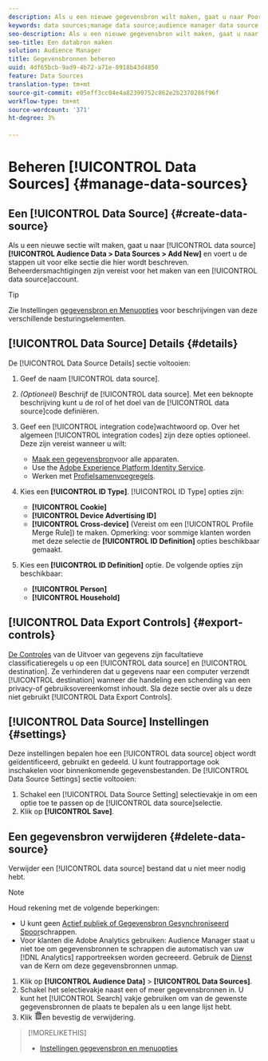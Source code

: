 ```yaml
---
description: Als u een nieuwe gegevensbron wilt maken, gaat u naar Poortgegevens > Gegevensbronnen > Nieuwe toevoegen en voert u de stappen voor elke hier beschreven sectie in. Beheerdersmachtigingen zijn vereist voor het maken van een gegevensbron.
keywords: data sources;manage data source;audience manager data source
seo-description: Als u een nieuwe gegevensbron wilt maken, gaat u naar Poortgegevens > Gegevensbronnen > Nieuwe toevoegen en voert u de stappen voor elke hier beschreven sectie in. Beheerdersmachtigingen zijn vereist voor het maken van een gegevensbron.
seo-title: Een databron maken
solution: Audience Manager
title: Gegevensbronnen beheren
uuid: 4df65bcb-9ad9-4b72-a71e-8918b43d4850
feature: Data Sources
translation-type: tm+mt
source-git-commit: e05eff3cc04e4a82399752c862e2b2370286f96f
workflow-type: tm+mt
source-wordcount: '371'
ht-degree: 3%

---
```



# Beheren [!UICONTROL Data Sources] {#manage-data-sources}

## Een [!UICONTROL Data Source] {#create-data-source}

Als u een nieuwe sectie wilt maken, gaat u naar [!UICONTROL data source]**[!UICONTROL Audience Data > Data Sources > Add New]** en voert u de stappen uit voor elke sectie die hier wordt beschreven. Beheerdersmachtigingen zijn vereist voor het maken van een [!UICONTROL data source]account.

<!-- create-datasource.xml -->

>[!TIP]
>
>Zie Instellingen [gegevensbron en Menuopties](../features/datasources-list-and-settings.md#settings-menu-options) voor beschrijvingen van deze verschillende besturingselementen.

## [!UICONTROL Data Source] Details {#details}

De [!UICONTROL Data Source Details] sectie voltooien:

1. Geef de naam [!UICONTROL data source].
1. *(Optioneel)* Beschrijf de [!UICONTROL data source]. Met een beknopte beschrijving kunt u de rol of het doel van de [!UICONTROL data source]code definiëren.
1. Geef een [!UICONTROL integration code]wachtwoord op. Over het algemeen [!UICONTROL integration codes] zijn deze opties optioneel. Deze zijn vereist wanneer u wilt:

   * [Maak een gegevensbron](../features/profile-merge-rules/merge-rules-start.md#create-data-source)voor alle apparaten.
   * Use the [Adobe Experience Platform Identity Service](https://docs.adobe.com/content/help/nl-NL/id-service/using/home.html).
   * Werken met [Profielsamenvoegregels](../features/profile-merge-rules/merge-rules-start.md).

1. Kies een **[!UICONTROL ID Type]**. [!UICONTROL ID Type] opties zijn:

   * **[!UICONTROL Cookie]**
   * **[!UICONTROL Device Advertising ID]**
   * **[!UICONTROL Cross-device]** (Vereist om een [!UICONTROL Profile Merge Rule]) te maken. Opmerking: voor sommige klanten worden met deze selectie de **[!UICONTROL ID Definition]** opties beschikbaar gemaakt.

1. Kies een **[!UICONTROL ID Definition]** optie. De volgende opties zijn beschikbaar:

   * **[!UICONTROL Person]**
   * **[!UICONTROL Household]**

## [!UICONTROL Data Export Controls] {#export-controls}

[De Controles](../features/data-export-controls.md) van de Uitvoer van gegevens zijn facultatieve classificatieregels u op een [!UICONTROL data source] en [!UICONTROL destination]. Ze verhinderen dat u gegevens naar een computer verzendt [!UICONTROL destination] wanneer die handeling een schending van een privacy-of gebruiksovereenkomst inhoudt. Sla deze sectie over als u deze niet gebruikt [!UICONTROL Data Export Controls].

## [!UICONTROL Data Source] Instellingen {#settings}

Deze instellingen bepalen hoe een [!UICONTROL data source] object wordt geïdentificeerd, gebruikt en gedeeld. U kunt foutrapportage ook inschakelen voor binnenkomende gegevensbestanden. De [!UICONTROL Data Source Settings] sectie voltooien:

1. Schakel een [!UICONTROL Data Source Setting] selectievakje in om een optie toe te passen op de [!UICONTROL data source]selectie.
2. Klik op **[!UICONTROL Save]**.

## Een gegevensbron verwijderen {#delete-data-source}

<!-- t_datasource_delete.xml -->

Verwijder een [!UICONTROL data source] bestand dat u niet meer nodig hebt.

>[!NOTE]
>
>Houd rekening met de volgende beperkingen:
>
>* U kunt geen [Actief publiek of Gegevensbron Gesynchroniseerd Spoor](../features/traits/client-activity-synced-audience-traits.md)schrappen.
>* Voor klanten die Adobe Analytics gebruiken: Audience Manager staat u niet toe om gegevensbronnen te schrappen die automatisch van uw [!DNL Analytics] rapportreeksen worden gecreeerd. Gebruik de [Dienst](https://docs.adobe.com/content/help/en/core-services/interface/about-core-services/core-services-landing.html) van de Kern om deze gegevensbronnen unmap.


1. Klik op **[!UICONTROL Audience Data]** > **[!UICONTROL Data Sources]**.
1. Schakel het selectievakje naast een of meer gegevensbronnen in.
U kunt het [!UICONTROL Search] vakje gebruiken om van de gewenste gegevensbronnen de plaats te bepalen als u een lange lijst hebt.
1. Klik ![](assets/icon_trash.png)en bevestig de verwijdering.


>[!MORELIKETHIS]
>
>* [Instellingen gegevensbron en menuopties](../features/datasources-list-and-settings.md#settings-menu-options)
